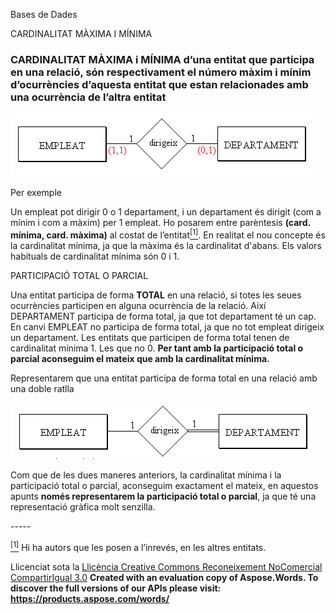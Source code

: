 Bases de Dades

CARDINALITAT MÀXIMA I MÍNIMA 
### **CARDINALITAT MÀXIMA i MÍNIMA** d’una entitat que participa en una relació, són respectivament el número màxim i mínim d’ocurrències d’aquesta entitat que estan relacionades amb una ocurrència de l’altra entitat
![ref1](estes_tot1.png)

Per exemple 

Un empleat pot dirigir 0 o 1 departament, i un departament és dirigit (com a mínim i com a màxim) per 1 empleat. Ho posarem entre parèntesis **(card. mínima, card. màxima)** al costat de l’entitat<a name="_ftnref1"></a>[<sup>\[1\]</sup>](#_ftn1 "_ftnref1"). En realitat el nou concepte és la cardinalitat mínima, ja que la màxima és la cardinalitat d'abans. Els valors habituals de cardinalitat mínima són 0 i 1. 



PARTICIPACIÓ TOTAL O PARCIAL 

Una entitat participa de forma **TOTAL** en una relació, si totes les seues ocurrències participen en alguna ocurrència de la relació. Així DEPARTAMENT participa de forma total, ja que tot departament té un cap. En canvi EMPLEAT no participa de forma total, ja que no tot empleat dirigeix un departament. Les entitats que participen de forma total tenen de cardinalitat mínima 1. Les que no 0. **Per tant amb la participació total o parcial aconseguim el mateix que amb la cardinalitat mínima.**

Representarem que una entitat participa de forma total en una relació amb una doble ratlla 

![ref2](estes_tot2.png)





Com que de les dues maneres anteriors, la cardinalitat mínima i la participació total o parcial, aconseguim exactament el mateix, en aquestos apunts **només representarem la participació total o parcial**, ja que té una representació gràfica molt senzilla. 


\-----

<a name="_ftn1"></a>[<sup>\[1\]</sup>](#_ftnref1 "_ftn1") Hi ha autors que les posen a l’inrevés, en les altres entitats. 



Llicenciat sota la [Llicència Creative Commons Reconeixement NoComercial CompartirIgual 3.0](http://creativecommons.org/licenses/by-nc-sa/3.0/)
**Created with an evaluation copy of Aspose.Words. To discover the full versions of our APIs please visit: https://products.aspose.com/words/**

